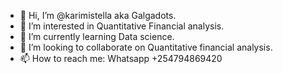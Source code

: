 - 👋 Hi, I’m @karimistella aka Galgadots.
- 👀 I’m interested in Quantitative Financial analysis.
- 🌱 I’m currently learning Data science.
- 💞️ I’m looking to collaborate on Quantitative financial analysis.
- 📫 How to reach me: Whatsapp +254794869420

<!---
karimistella/karimistella is a ✨ special ✨ repository because its `README.md` (this file) appears on your GitHub profile.
You can click the Preview link to take a look at your changes.
--->
